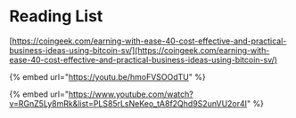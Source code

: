 # Reading List

[https://coingeek.com/earning-with-ease-40-cost-effective-and-practical-business-ideas-using-bitcoin-sv/](https://coingeek.com/earning-with-ease-40-cost-effective-and-practical-business-ideas-using-bitcoin-sv/)

{% embed url="https://youtu.be/hmoFVSOOdTU" %}

{% embed url="https://www.youtube.com/watch?v=RGnZ5Ly8mRk&list=PLS85rLsNeKeo_tA8f2Qhd9S2unVU2or4I" %}
